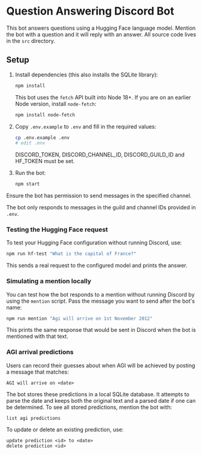 # Question Answering Discord Bot

This bot answers questions using a Hugging Face language model. Mention the bot
with a question and it will reply with an answer. All source code lives in the
`src` directory.

## Setup

1. Install dependencies (this also installs the SQLite library):
   ```bash
   npm install
   ```
   This bot uses the `fetch` API built into Node 18+. If you are on an
   earlier Node version, install `node-fetch`:
   ```bash
   npm install node-fetch
   ```
2. Copy `.env.example` to `.env` and fill in the required values:
   ```bash
   cp .env.example .env
   # edit .env
   ```
   DISCORD_TOKEN, DISCORD_CHANNEL_ID, DISCORD_GUILD_ID and HF_TOKEN must be set.

3. Run the bot:
   ```bash
   npm start
   ```

Ensure the bot has permission to send messages in the specified channel.

The bot only responds to messages in the guild and channel IDs provided in
`.env`.

### Testing the Hugging Face request

To test your Hugging Face configuration without running Discord, use:

```bash
npm run hf-test "What is the capital of France?"
```
This sends a real request to the configured model and prints the answer.

### Simulating a mention locally

You can test how the bot responds to a mention without running Discord by
using the `mention` script. Pass the message you want to send after the bot's
name:

```bash
npm run mention "Agi will arrive on 1st November 2012"
```

This prints the same response that would be sent in Discord when the bot is
mentioned with that text.

### AGI arrival predictions

Users can record their guesses about when AGI will be achieved by
posting a message that matches:

```
AGI will arrive on <date>
```

The bot stores these predictions in a local SQLite database. It attempts to
parse the date and keeps both the original text and a parsed date if one can be
determined. To see all
stored predictions, mention the bot with:

```
list agi predictions
```

To update or delete an existing prediction, use:

```
update prediction <id> to <date>
delete prediction <id>
```
